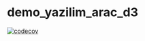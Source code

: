 # demo_yazilim_arac_d3
[![codecov](https://codecov.io/gh/oguzgunaydin/demo_yazilim_arac_d3/branch/master/graph/badge.svg?token=TPGZWW8KVU)](https://codecov.io/gh/oguzgunaydin/demo_yazilim_arac_d3)

